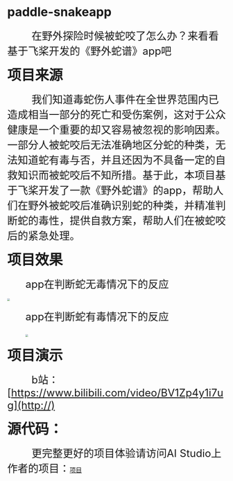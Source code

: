# paddle-snakeapp

&emsp;&emsp;&emsp;&emsp;<font size=5>在野外探险时候被蛇咬了怎么办？来看看基于飞桨开发的《野外蛇谱》app吧</font>

<font size=6>**项目来源**</font>
<br><br>
&emsp;&emsp;&emsp;&emsp;<font size=5>我们知道毒蛇伤人事件在全世界范围内已造成相当一部分的死亡和受伤案例，这对于公众健康是一个重要的却又容易被忽视的影响因素。一部分人被蛇咬后无法准确地区分蛇的种类，无法知道蛇有毒与否，并且还因为不具备一定的自救知识而被蛇咬后不知所措。基于此，本项目基于飞桨开发了一款《野外蛇谱》的app，帮助人们在野外被蛇咬后准确识别蛇的种类，并精准判断蛇的毒性，提供自救方案，帮助人们在被蛇咬后的紧急处理。</font>
<br>

<font size=6>**项目效果**</font>
<br><br>
&emsp;&emsp;&emsp;<font size=5>app在判断蛇无毒情况下的反应</font>
<br><br>
<img src="https://ai-studio-static-online.cdn.bcebos.com/026206e727de4dd28648fb09b5ea6df74924ad42a1b1481091c610216a3e3809" style="zoom:40%">
<br><br>
&emsp;&emsp;&emsp;<font size=5>app在判断蛇有毒情况下的反应</font>
<br><br>
&emsp;&emsp;&emsp;<img src="https://ai-studio-static-online.cdn.bcebos.com/49f78f892e2d4b2c97724100b247bded1a08d7b234ca48159d04e9f369e5560c" style="zoom:40%">
<br>

<font size=6>**项目演示**</font>
<br><br>
&emsp;&emsp;&emsp;&emsp;<font size=5>b站：[https://www.bilibili.com/video/BV1Zp4y1i7ug](http://)</font>
<br>

<font size=6>**源代码：**</font>
<br><br>
&emsp;&emsp;&emsp;&emsp;<font size=5>更完整更好的项目体验请访问AI Studio上作者的项目：</font>[项目](https://aistudio.baidu.com/aistudio/projectdetail/634777)
